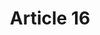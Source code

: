 ---
title: "Article 16"
draft: false
exceptions:
- info52c
memberstates:
- DK
score: 3
compensation:
- 
remarks: |
 


link: ""
---